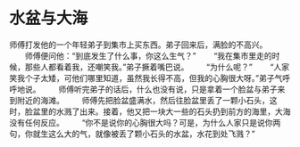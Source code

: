 # 水盆与大海
师傅打发他的一个年轻弟子到集市上买东西。弟子回来后，满脸的不高兴。 
　　师傅便问他：“到底发生了什么事，你这么生气？” 
　　“我在集市里走的时候，那些人都看着我，还嘲笑我。”弟子撅着嘴巴说。 
　　“为什么呢？” 
　　“人家笑我个子太矮，可他们哪里知道，虽然我长得不高，但我的心胸很大呀。”弟子气呼呼地说。 
　　师傅听完弟子的话后，什么也没有说，只是拿着一个脸盆与弟子来到附近的海滩。 
　　师傅先把脸盆盛满水，然后往脸盆里丢了一颗小石头，这时，脸盆里的水溅了出来。接着，他又把一块大一些的石头扔到前方的海里，大海没有任何反应。 
　　“你不是说你的心胸很大吗？可是，为什么人家只是说你两句，你就生这么大的气，就像被丢了颗小石头的水盆，水花到处飞溅？”
  